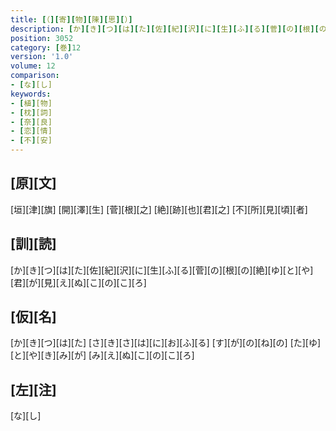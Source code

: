 ```yaml
---
title: [（][寄][物][陳][思][）]
description: [か][き][つ][は][た][佐][紀][沢][に][生][ふ][る][菅][の][根][の][絶][ゆ][と][や][君][が][見][え][ぬ][こ][の][こ][ろ]
position: 3052
category: [巻]12
version: '1.0'
volume: 12
comparison:
- [な][し]
keywords:
- [植][物]
- [枕][詞]
- [奈][良]
- [恋][情]
- [不][安]
---
```


## [原][文]

[垣][津][旗] [開][澤][生] [菅][根][之] [絶][跡][也][君][之] [不][所][見][頃][者]

## [訓][読]

[か][き][つ][は][た][佐][紀][沢][に][生][ふ][る][菅][の][根][の][絶][ゆ][と][や][君][が][見][え][ぬ][こ][の][こ][ろ]

## [仮][名]

[か][き][つ][は][た] [さ][き][さ][は][に][お][ふ][る] [す][が][の][ね][の] [た][ゆ][と][や][き][み][が] [み][え][ぬ][こ][の][こ][ろ]

## [左][注]

[な][し]
